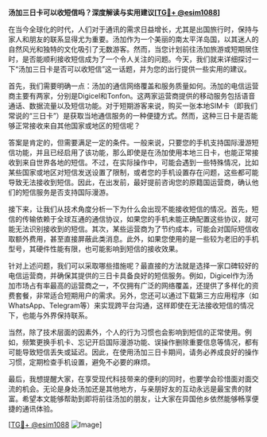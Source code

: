 **汤加三日卡可以收短信吗？深度解读与实用建议[[TG💪+ @esim1088](https://t.me/s/esim1088)]**

在当今全球化的时代，人们对于通讯的需求日益增长，尤其是出国旅行时，保持与家人和朋友的联系显得尤为重要。汤加作为一个美丽的南太平洋岛国，以其迷人的自然风光和独特的文化吸引了无数游客。然而，当您计划前往汤加旅游或短期居住时，是否能顺利接收短信成为了一个令人关注的问题。今天，我们就来详细探讨一下“汤加三日卡是否可以收短信”这一话题，并为您的出行提供一些实用的建议。

首先，我们需要明确一点：汤加的通信网络覆盖和服务质量如何。汤加的电信运营商主要有两家，分别是Digicel和Tonfon。这两家运营商提供的移动服务包括语音通话、数据流量以及短信功能。对于短期游客来说，购买一张本地SIM卡（即我们常说的“三日卡”）是获取当地通信服务的一种便捷方式。然而，这种三日卡是否能够正常接收来自其他国家或地区的短信呢？

答案是肯定的，但需要满足一定的条件。一般来说，只要您的手机支持国际漫游短信功能，并且已经启用了该功能，那么即使是在汤加使用本地三日卡，也能正常接收到来自世界各地的短信。不过，在实际操作中，可能会遇到一些特殊情况，比如某些国家或地区对短信发送设置了限制，或者您的手机设置存在问题，这些都可能导致无法接收到短信。因此，在出发前，最好提前咨询您的原籍国运营商，确认他们的短信服务是否支持国际漫游。

接下来，让我们从技术角度分析一下为什么会出现不能接收短信的情况。首先，短信的传输依赖于全球互通的通信协议，如果您的手机未能正确配置这些协议，就可能无法识别接收到的短信。其次，某些运营商为了节约成本，可能会对国际短信收取额外费用，甚至直接屏蔽此类消息。此外，如果您使用的是一些较为老旧的手机型号，其硬件性能有限，也可能影响到短信的接收效果。

针对上述问题，我们可以采取哪些措施呢？最直接的方法就是选择一家口碑较好的电信运营商，并确保其提供的三日卡具备良好的短信服务。例如，Digicel作为汤加市场占有率最高的运营商之一，不仅拥有广泛的网络覆盖，还提供了多样化的资费套餐，非常适合短期用户的需求。另外，您还可以通过下载第三方应用程序（如WhatsApp、Telegram等）来实现跨平台沟通，这样即使在无法接收短信的情况下，也能与外界保持联系。

当然，除了技术层面的因素外，个人的行为习惯也会影响到短信的正常使用。例如，频繁更换手机卡、忘记开启国际漫游功能、误操作删除重要信息等情况，都有可能导致短信丢失或延迟。因此，在使用汤加三日卡期间，请务必养成良好的操作习惯，定期检查手机设置，避免不必要的麻烦。

最后，我想提醒大家，在享受现代科技带来的便利的同时，也要学会珍惜面对面交流的机会。无论是身处汤加还是其他地方，与亲朋好友的互动永远是最宝贵的财富。希望本文能够帮助到即将前往汤加的朋友，让大家在异国他乡依然能够畅享便捷的通讯体验。

[[TG💪+ @esim1088](https://t.me/s/esim1088) ![Image](https://i.postimg.cc/4NQfJmqS/Snipaste-2025-05-13-00-14-12.png)]